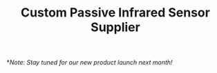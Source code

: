﻿---
description: Roombanker offers passive infrared motion detectors to detect motion by sensing changes in infrared (IR) levels caused by the presence of humans within its range.
title: Custom Passive Infrared Sensor Supplier
keywords:
- passive infrared sensor
- passive infrared motion detector
- passive infrared motion sensor
tags:
- PIR sensor spec
---


**Note: Stay tuned for our new product launch next month!*
